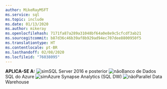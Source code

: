 ```yaml
---
author: MikeRayMSFT
ms.service: sql
ms.topic: include
ms.date: 01/13/2020
ms.author: mikeray
ms.openlocfilehash: 7171fa87a289a31048bf64a0e8e9c5cfcdf3ab21
ms.sourcegitcommit: b87d36c46b39af8b929ad94ec707dee8800950f5
ms.translationtype: HT
ms.contentlocale: pt-BR
ms.lasthandoff: 02/08/2020
ms.locfileid: "76038095"
---
```

<Token>**APLICA-SE A:** ![sim](media/yes.png)SQL Server 2016 e posterior ![não](media/no.png)Banco de Dados SQL do Azure ![sim](media/yes.png)Azure Synapse Analytics (SQL DW) ![não](media/no.png)Parallel Data Warehouse </Token>

